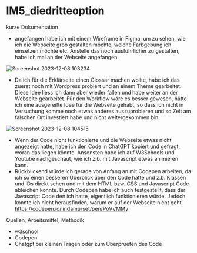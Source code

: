 # IM5_diedritteoption

kurze Dokumentation
- angefangen habe ich mit einem Wireframe in Figma, um zu sehen, wie ich die Webseite grob gestalten möchte, welche Farbgebung ich einsetzen möchte etc. Anstelle das noch ausführlicher zu gestalten, habe ich mal an der Webseite angefangen.

![Screenshot 2023-12-08 103234](https://github.com/lunaphelia/IM5_diedritteoption/assets/148755357/e92b2951-380b-41b0-9b97-81b9bcbc70b9)

- Da ich für die Erklärseite einen Glossar machen wollte, habe ich das zuerst noch mit Wordpress probiert und an einem Theme gearbeitet. Diese Idee liess ich dann aber wieder fallen und habe weiter an der Webseite gearbeitet. Für den Workflow wäre es besser gewesen, hätte ich eine ausgereifte Idee für die Webseite gehabt, so dass ich nicht in Versuchung komme noch etwas anderes auszuprobieren und so Zeit am falschen Ort investiert habe und nicht weitergekommen bin.

![Screenshot 2023-12-08 104515](https://github.com/lunaphelia/IM5_diedritteoption/assets/148755357/7346ec77-cf5f-465c-b080-8ec38c8d7042)

- Wenn der Code nicht funktionierte und die Webseite etwas nicht angezeigt hatte, habe ich den Code in ChatGPT kopiert und gefragt, woran das liegen könnte. Ansonsten habe ich auf W3Schools und Youtube nachgeschaut, wie ich z.b. mit Javascript etwas animieren kann.
- Rückblickend würde ich gerade von Anfang an mit Codepen arbeiten, da ich so einen besseren Überblick über den Code hatte und z.b. Klassen und IDs direkt sehen und mit dem HTML bzw. CSS und Javascript Code ableichen konnte. Durch Codepen habe ich auch festgestellt, dass der Javascript Code den ich hatte, eigentlich funktionieren würde. Jedoch konnte ich nicht herausfinden, warum er auf der Webseite nicht geht.
https://codepen.io/lindamurset/pen/PoVVMMy

Quellen, Arbeitsmittel, Methodik
- w3school
- Codepen
- Chatgpt bei kleinen Fragen oder zum Überpruefen des Code
